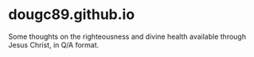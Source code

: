 # dougc89.github.io

Some thoughts on the righteousness and divine health available through Jesus Christ, in Q/A format. 
